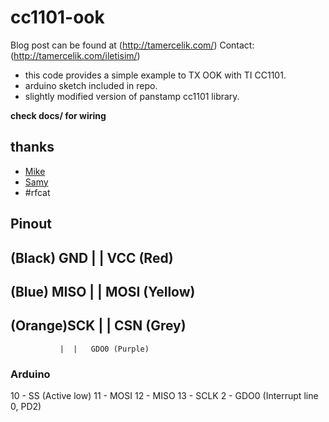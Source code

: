 # cc1101-ook

Blog post can be found at (http://tamercelik.com/)
Contact: (http://tamercelik.com/iletisim/)

* this code provides a simple example to TX OOK with TI CC1101.
* arduino sketch included in repo.
* slightly modified version of panstamp cc1101 library.

**check docs/ for wiring**

## thanks
- [Mike](https://github.com/miek)
- [Samy](http://samy.pl/)
- #rfcat

## Pinout

(Black) GND    |  |    VCC    (Red)
-----------------------------------
(Blue)  MISO   |  |   MOSI (Yellow)
-----------------------------------
(Orange)SCK    |  |    CSN   (Grey)
-----------------------------------
               |  |   GDO0 (Purple)

### Arduino 

10 - SS        (Active low)
11 - MOSI
12 - MISO
13 - SCLK
2  - GDO0        (Interrupt line 0, PD2)
